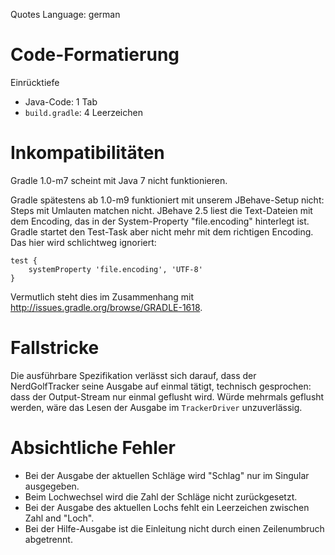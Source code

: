 Quotes Language: german


# Code-Formatierung

Einrücktiefe

* Java-Code: 1 Tab
* `build.gradle`: 4 Leerzeichen


# Inkompatibilitäten

Gradle 1.0-m7 scheint mit Java 7 nicht funktionieren.

Gradle spätestens ab 1.0-m9 funktioniert mit unserem JBehave-Setup nicht: Steps mit Umlauten matchen nicht. JBehave 2.5 liest die Text-Dateien mit dem Encoding, das in der System-Property "file.encoding" hinterlegt ist. Gradle startet den Test-Task aber nicht mehr mit dem richtigen Encoding. Das hier wird schlichtweg ignoriert:

    test {
        systemProperty 'file.encoding', 'UTF-8'
    }

Vermutlich steht dies im Zusammenhang mit <http://issues.gradle.org/browse/GRADLE-1618>.



# Fallstricke

Die ausführbare Spezifikation verlässt sich darauf, dass der NerdGolfTracker seine Ausgabe auf einmal tätigt, technisch gesprochen: dass der Output-Stream nur einmal geflusht wird. Würde mehrmals geflusht werden, wäre das Lesen der Ausgabe im `TrackerDriver` unzuverlässig.


# Absichtliche Fehler

* Bei der Ausgabe der aktuellen Schläge wird "Schlag" nur im Singular ausgegeben.
* Beim Lochwechsel wird die Zahl der Schläge nicht zurückgesetzt.
* Bei der Ausgabe des aktuellen Lochs fehlt ein Leerzeichen zwischen Zahl and "Loch".
* Bei der Hilfe-Ausgabe ist die Einleitung nicht durch einen Zeilenumbruch abgetrennt.
